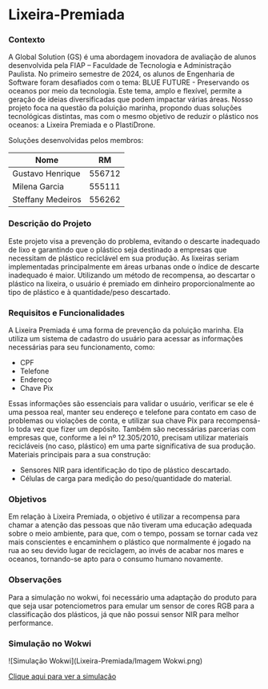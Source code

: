 # Lixeira-Premiada
### Contexto
A Global Solution (GS) é uma abordagem inovadora de avaliação de alunos desenvolvida pela FIAP – Faculdade de Tecnologia e Administração Paulista. No primeiro semestre de 2024, os alunos de Engenharia de Software foram desafiados com o tema: BLUE FUTURE - Preservando os oceanos por meio da tecnologia.
Este tema, amplo e flexível, permite a geração de ideias diversificadas que podem impactar várias áreas. Nosso projeto foca na questão da poluição marinha, propondo duas soluções tecnológicas distintas, mas com o mesmo objetivo de reduzir o plástico nos oceanos: a Lixeira Premiada e o PlastiDrone.

Soluções desenvolvidas pelos membros:

Nome   | RM
--------- | ------
Gustavo Henrique | 556712
Milena Garcia | 555111
Steffany Medeiros | 556262

### Descrição do Projeto
Este projeto visa a prevenção do problema, evitando o descarte inadequado de lixo e garantindo que o plástico seja destinado a empresas que necessitam de plástico reciclável em sua produção. As lixeiras seriam implementadas principalmente em áreas urbanas onde o índice de descarte inadequado é maior. Utilizando um método de recompensa, ao descartar o plástico na lixeira, o usuário é premiado em dinheiro proporcionalmente ao tipo de plástico e à quantidade/peso descartado.

### Requisitos e Funcionalidades
A Lixeira Premiada é uma forma de prevenção da poluição marinha. Ela utiliza um sistema de cadastro do usuário para acessar as informações necessárias para seu funcionamento, como:
*	CPF
*	Telefone
*	Endereço
*	Chave Pix

Essas informações são essenciais para validar o usuário, verificar se ele é uma pessoa real, manter seu endereço e telefone para contato em caso de problemas ou violações de conta, e utilizar sua chave Pix para recompensá-lo toda vez que fizer um depósito. Também são necessárias parcerias com empresas que, conforme a lei nº 12.305/2010, precisam utilizar materiais recicláveis (no caso, plástico) em uma parte significativa de sua produção.
Materiais principais para a sua construção:

*	Sensores NIR para identificação do tipo de plástico descartado.
*	Células de carga para medição do peso/quantidade do material.

### Objetivos
Em relação à Lixeira Premiada, o objetivo é utilizar a recompensa para chamar a atenção das pessoas que não tiveram uma educação adequada sobre o meio ambiente, para que, com o tempo, possam se tornar cada vez mais conscientes e encaminhem o plástico que normalmente é jogado na rua ao seu devido lugar de reciclagem, ao invés de acabar nos mares e oceanos, tornando-se apto para o consumo humano novamente.

### Observações
Para a simulação no wokwi, foi necessário uma adaptação do produto para que seja usar potenciometros para emular um sensor de cores RGB para a classificação dos plásticos, já que não possui sensor NIR para melhor performance.

### Simulação no Wokwi
![Simulação Wokwi](Lixeira-Premiada/Imagem Wokwi.png)

[Clique aqui para ver a simulação](https://wokwi.com/projects/399712715530419201)


